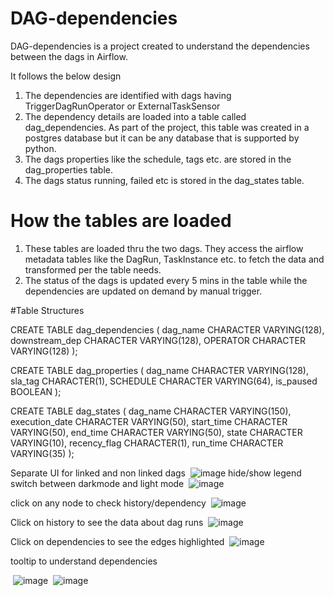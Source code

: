 # DAG-dependencies

DAG-dependencies is a project created to understand the dependencies between the dags in Airflow. 

It follows the below design

1) The dependencies are identified with dags having TriggerDagRunOperator or ExternalTaskSensor
2) The dependency details are loaded into a table called dag_dependencies. As part of the project, this table was created in a postgres database but it can be any database that is supported by python. 
3) The dags properties like the schedule, tags etc. are stored in the dag_properties table.
4) The dags status running, failed etc is stored in the dag_states table.


# How the tables are loaded
1) These tables are loaded thru the two dags. They access the airflow metadata tables like the DagRun, TaskInstance etc. to fetch the data and transformed per the table needs.
2) The status of the dags is updated every 5 mins in the table while the dependencies are updated on demand by manual trigger.


#Table Structures

CREATE TABLE 
    dag_dependencies 
    ( 
        dag_name       CHARACTER VARYING(128), 
        downstream_dep CHARACTER VARYING(128), 
        OPERATOR       CHARACTER VARYING(128) 
    );
 
 CREATE TABLE 
    dag_properties
    ( 
        dag_name  CHARACTER VARYING(128), 
        sla_tag   CHARACTER(1), 
        SCHEDULE  CHARACTER VARYING(64), 
        is_paused BOOLEAN 
    );
    
    
  CREATE TABLE 
    dag_states
    ( 
        dag_name       CHARACTER VARYING(150), 
        execution_date CHARACTER VARYING(50), 
        start_time     CHARACTER VARYING(50), 
        end_time       CHARACTER VARYING(50), 
        state          CHARACTER VARYING(10), 
        recency_flag   CHARACTER(1), 
        run_time       CHARACTER VARYING(35) 
    );


Separate UI for linked and non linked dags
<img> ![image](https://user-images.githubusercontent.com/9946408/121780811-9b528280-cbbf-11eb-9b0b-cbfe3da8499d.png) </img>
hide/show legend switch between darkmode and light mode
<img> ![image](https://user-images.githubusercontent.com/9946408/121780840-c5a44000-cbbf-11eb-9632-91a533e06b26.png) </img>

click on any node to check history/dependency
<img> ![image](https://user-images.githubusercontent.com/9946408/121780863-db196a00-cbbf-11eb-9ac2-599145766f9c.png) </img>

Click on history to see the data about dag runs
<img> ![image](https://user-images.githubusercontent.com/9946408/121780872-e8365900-cbbf-11eb-8fde-037aed2c6f3d.png) </img>

Click on dependencies to see the edges highlighted
<img> ![image](https://user-images.githubusercontent.com/9946408/121780899-09974500-cbc0-11eb-9e1d-fb9af370e561.png) </img>

tooltip to understand dependencies

<img> ![image](https://user-images.githubusercontent.com/9946408/121781013-84606000-cbc0-11eb-9e10-ecd936e31e86.png)</img>
<img> ![image](https://user-images.githubusercontent.com/9946408/121781040-a9ed6980-cbc0-11eb-9a5f-356136b9d47e.png) </img>
 



 



